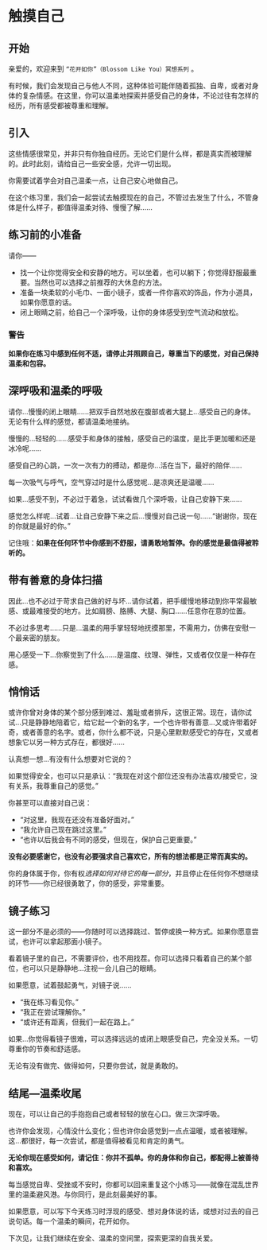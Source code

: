 # 触摸自己

## 开始

亲爱的，欢迎来到 `“花开如你”（Blossom Like You）冥想系列` 。

有时候，我们会发现自己与他人不同，这种体验可能伴随着孤独、自卑，或者对身体的复杂情感。在这里，你可以温柔地探索并感受自己的身体，不论过往有怎样的经历，所有感受都被尊重和理解。

## 引入

这些情感很常见，并非只有你独自经历。无论它们是什么样，都是真实而被理解的。此时此刻，请给自己一些安全感，允许一切出现。

你需要试着学会对自己温柔一点，让自己安心地做自己。

在这个练习里，我们会一起尝试去触摸现在的自己，不管过去发生了什么，不管身体是什么样子，都值得温柔对待、慢慢了解……

## 练习前的小准备

请你——

- 找一个让你觉得安全和安静的地方。可以坐着，也可以躺下；你觉得舒服最重要。当然也可以选择之前推荐的大休息的方法。
- 准备一块柔软的小毛巾、一面小镜子，或者一件你喜欢的饰品，作为小道具，如果你愿意的话。
- 闭上眼睛之前，给自己一个深呼吸，让你的身体感受到空气流动和放松。

### 警告

**如果你在练习中感到任何不适，请停止并照顾自己，尊重当下的感觉，对自己保持温柔和包容。**

## 深呼吸和温柔的呼吸

请你…慢慢的闭上眼睛……把双手自然地放在腹部或者大腿上…感受自己的身体。无论有什么样的感觉，都请温柔地接纳。

慢慢的…轻轻的……感受手和身体的接触，感受自己的温度，是比手更加暖和还是冰冷呢……

感受自己的心跳，一次一次有力的搏动，都是你…活在当下，最好的陪伴……

每一次吸气与呼气，空气穿过时是什么感觉呢…是凉爽还是温暖……

如果…感受不到，不必过于着急，试试看做几个深呼吸，让自己安静下来……

感觉怎么样呢…试着…让自己安静下来之后…慢慢对自己说一句……“谢谢你，现在的你就是最好的你。”

记住哦：**如果在任何环节中你感到不舒服，请勇敢地暂停。你的感觉是最值得被聆听的。**

## 带有善意的身体扫描

因此…也不必过于苛求自己做的好与坏…请你试着，把手缓慢地移动到你平常最敏感、或最难接受的地方。比如肩膀、胳膊、大腿、胸口……任意你在意的位置。

不必过多思考……只是…温柔的用手掌轻轻地抚摸那里，不需用力，仿佛在安慰一个最亲密的朋友。

用心感受一下…你察觉到了什么……是温度、纹理、弹性，又或者仅仅是一种存在感。

## 悄悄话

或许你曾对身体的某个部分感到难过、羞耻或者排斥，这很正常。现在，请你试试…只是静静地陪着它，给它起一个新的名字，一个也许带有善意…又或许带着好奇，或者善意的名字。或者，你什么都不说，只是心里默默感受它的存在，又或者想象它以另一种方式存在，都很好……

认真想一想…有没有什么想要对它说的？

如果觉得安全，也可以只是承认：“我现在对这个部位还没有办法喜欢/接受它，没有关系，我尊重自己的感觉。”

你甚至可以直接对自己说：

- “对这里，我现在还没有准备好面对。”
- “我允许自己现在跳过这里。”
- “也许以后我会有不同的感受，但现在，保护自己更重要。”

**没有必要感谢它，也没有必要强求自己喜欢它，所有的想法都是正常而真实的。**

你的身体属于你，你有权*选择如何对待它的每一部分*，并且停止在任何你不想继续的环节——你已经很勇敢了，你的感受，非常重要。

## 镜子练习

这一部分不是必须的——你随时可以选择跳过、暂停或换一种方式。如果你愿意尝试，也许可以拿起那面小镜子。

看着镜子里的自己，不需要评价，也不用找茬。你可以选择只看着自己的某个部位，也可以只是静静地…注视一会儿自己的眼睛。

如果愿意，试着鼓起勇气，对镜子说……

- “我在练习看见你。”
- “我正在尝试理解你。”
- “或许还有距离，但我们一起在路上。”

如果…你觉得看镜子很难，可以选择远远的或闭上眼感受自己，完全没关系。一切尊重你的节奏和舒适感。

无论有没有做完、做得如何，只要你尝试，就是勇敢的。

## 结尾—温柔收尾

现在，可以让自己的手抱抱自己或者轻轻的放在心口。做三次深呼吸。

也许你会发现，心情没什么变化；但也许你会感觉到一点点温暖，或者被理解。这…都很好，每一次尝试，都是值得被看见和肯定的勇气。

**无论你现在感受如何，请记住：你并不孤单。你的身体和你自己，都配得上被善待和喜欢。**

每当感觉自卑、受挫或不安时，你都可以回来重复这个小练习——就像在混乱世界里的温柔避风港。与你同行，是此刻最美好的事。

如果愿意，可以写下今天练习时浮现的感受、想对身体说的话，或想对过去的自己说句话。每一个温柔的瞬间，花开如你。

下次见，让我们继续在安全、温柔的空间里，探索更深的自我关爱。
